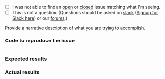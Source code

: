  - [ ] I was not able to find an [open](https://github.com/zendframework/zend-hydrator/issues?q=is%3Aopen) or [closed](https://github.com/zendframework/zend-hydrator/issues?q=is%3Aclosed) issue matching what I'm seeing.
 - [ ] This is not a question. (Questions should be asked on [slack](https://zendframework.slack.com/) ([Signup for Slack here](https://zendframework-slack.herokuapp.com/)) or our [forums](https://discourse.zendframework.com/).)

Provide a narrative description of what you are trying to accomplish.

### Code to reproduce the issue

<!-- Please provide the minimum code necessary to recreate the issue -->

```php
```

### Expected results

<!-- What do you think should have happened? -->

### Actual results

<!-- What did you actually observe? -->
